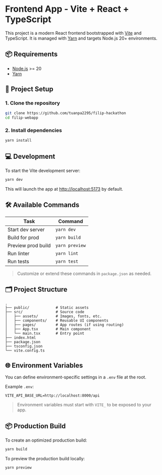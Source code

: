 # Frontend App - Vite + React + TypeScript

This project is a modern React frontend bootstrapped with [Vite](https://vitejs.dev/) and TypeScript. It is managed with [Yarn](https://yarnpkg.com/) and targets Node.js 20+ environments.

## 📦 Requirements

- [Node.js](https://nodejs.org/en/) >= 20
- [Yarn](https://classic.yarnpkg.com/en/docs/install)

## 🚀 Project Setup

### 1. Clone the repository

```bash
git clone https://github.com/tuanpa2295/filip-hackathon
cd filip-webapp
```

### 2. Install dependencies

```bash
yarn install
```

## 💻 Development

To start the Vite development server:

```bash
yarn dev
```

This will launch the app at [http://localhost:5173](http://localhost:5173) by default.

## 🛠 Available Commands

| Task               | Command        |
| ------------------ | -------------- |
| Start dev server   | `yarn dev`     |
| Build for prod     | `yarn build`   |
| Preview prod build | `yarn preview` |
| Run linter         | `yarn lint`    |
| Run tests          | `yarn test`    |

> Customize or extend these commands in `package.json` as needed.

## 🗂 Project Structure

```
.
├── public/            # Static assets
├── src/               # Source code
│   ├── assets/        # Images, fonts, etc.
│   ├── components/    # Reusable UI components
│   ├── pages/         # App routes (if using routing)
│   ├── App.tsx        # Main component
│   └── main.tsx       # Entry point
├── index.html
├── package.json
├── tsconfig.json
└── vite.config.ts
```

## 🌐 Environment Variables

You can define environment-specific settings in a `.env` file at the root.

Example `.env`:

```env
VITE_API_BASE_URL=http://localhost:8000/api
```

> Environment variables must start with `VITE_` to be exposed to your app.

## 📦 Production Build

To create an optimized production build:

```bash
yarn build
```

To preview the production build locally:

```bash
yarn preview
```
